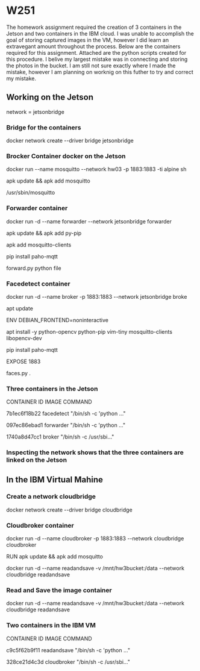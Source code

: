 # W251

The homework assignment required the creation of 3 containers in the Jetson and two containers in the IBM cloud. I was unable to accomplish the goal of storing captured images in the VM, however I did learn an extravegant amount throughout the process. Below are the containers required for this assignment. Attached are the python scripts created for this procedure. I belive my largest mistake was in connecting and storing the photos in the bucket. I am still not sure exactly where I made the mistake, however I am planning on worknig on this futher to try and correct my mistake. 

## Working on the Jetson
 network = jetsonbridge
### Bridge for the containers
docker network create --driver bridge jetsonbridge

### Brocker Container docker on the Jetson
docker run --name mosquitto --network hw03 -p 1883:1883 -ti alpine sh

apk update && apk add mosquitto

/usr/sbin/mosquitto

### Forwarder container
docker run -d --name forwarder --network jetsonbridge forwarder

apk update && apk add py-pip 

apk add mosquitto-clients

pip install paho-mqtt

forward.py python file


### Facedetect container
docker run -d --name broker -p 1883:1883 --network jetsonbridge broke

apt update

ENV DEBIAN_FRONTEND=noninteractive

apt install -y python-opencv python-pip vim-tiny mosquitto-clients libopencv-dev

pip install paho-mqtt

EXPOSE 1883

faces.py .


### Three containers in the Jetson
CONTAINER ID        IMAGE               COMMAND       

7b1ec6f18b22        facedetect          "/bin/sh -c 'python …"  

097ec86ebad1        forwarder           "/bin/sh -c 'python …"   

1740a8d47cc1        broker              "/bin/sh -c /usr/sbi…"  

### Inspecting the network shows that the three containers are linked on the Jetson

## In the IBM Virtual Mahine
### Create a network cloudbridge
docker network create --driver bridge cloudbridge


### Cloudbroker container

docker run -d --name cloudbroker -p 1883:1883 --network cloudbridge cloudbroker

RUN apk update && apk add mosquitto

docker run -d --name readandsave -v /mnt/hw3bucket:/data --network cloudbridge readandsave

### Read and Save the image container
docker run -d --name readandsave -v /mnt/hw3bucket:/data --network cloudbridge readandsave



### Two containers in the IBM VM
CONTAINER ID        IMAGE               COMMAND     

c9c5f62b9f11        readandsave         "/bin/sh -c 'python …"  

328ce21d4c3d        cloudbroker         "/bin/sh -c /usr/sbi…"   


